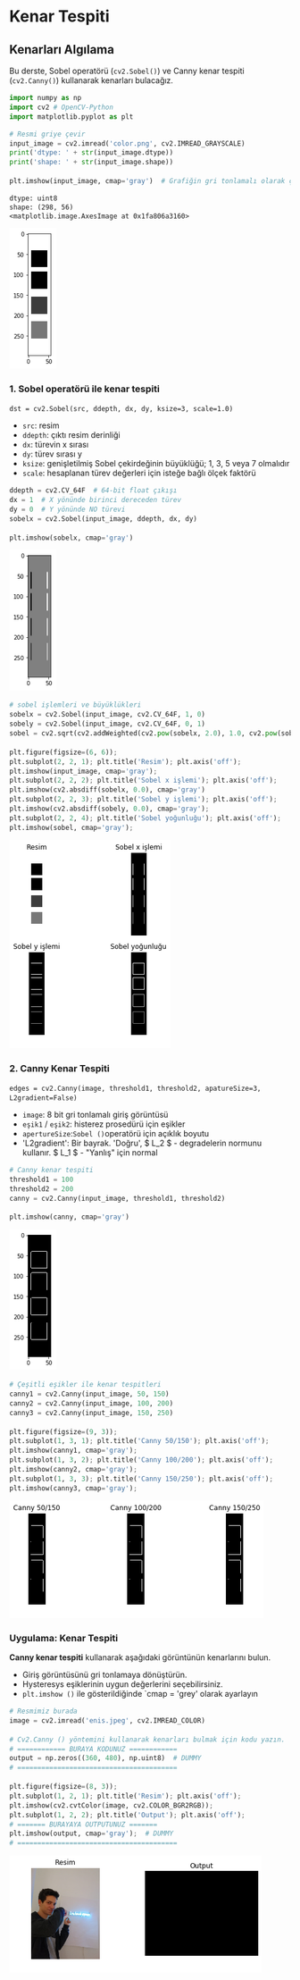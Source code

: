 # Kenar Tespiti

## Kenarları Algılama

Bu derste, Sobel operatörü \(`cv2.Sobel()`\) ve Canny kenar tespiti \(`cv2.Canny()`\) kullanarak kenarları bulacağız.

```python
import numpy as np
import cv2 # OpenCV-Python
import matplotlib.pyplot as plt
```

```python
# Resmi griye çevir
input_image = cv2.imread('color.png', cv2.IMREAD_GRAYSCALE)  
print('dtype: ' + str(input_image.dtype))
print('shape: ' + str(input_image.shape))

plt.imshow(input_image, cmap='gray')  # Grafiğin gri tonlamalı olarak çizildiğinden emin olun.
```

```text
dtype: uint8
shape: (298, 56)
<matplotlib.image.AxesImage at 0x1fa806a3160>
```

![&#xC7;&#x131;kt&#x131;](https://github.com/enisgetmez/OpenVeri/raw/master/opencv/output_2_2.png)



### 1. Sobel operatörü ile kenar tespiti

`dst = cv2.Sobel(src, ddepth, dx, dy, ksize=3, scale=1.0)`

* `src`: resim
* `ddepth`: çıktı resim derinliği
* `dx`: türevin x sırası
* `dy`: türev sırası y
* `ksize`: genişletilmiş Sobel çekirdeğinin büyüklüğü; 1, 3, 5 veya 7 olmalıdır
* `scale`: hesaplanan türev değerleri için isteğe bağlı ölçek faktörü

```python
ddepth = cv2.CV_64F  # 64-bit float çıkışı
dx = 1  # X yönünde birinci dereceden türev
dy = 0  # Y yönünde NO türevi
sobelx = cv2.Sobel(input_image, ddepth, dx, dy)

plt.imshow(sobelx, cmap='gray')
```

![&#xC7;&#x131;kt&#x131;](https://github.com/enisgetmez/OpenVeri/raw/master/opencv/output_4_1.png)



```python
# sobel işlemleri ve büyüklükleri
sobelx = cv2.Sobel(input_image, cv2.CV_64F, 1, 0)
sobely = cv2.Sobel(input_image, cv2.CV_64F, 0, 1)
sobel = cv2.sqrt(cv2.addWeighted(cv2.pow(sobelx, 2.0), 1.0, cv2.pow(sobely, 2.0), 1.0, 0.0))

plt.figure(figsize=(6, 6));
plt.subplot(2, 2, 1); plt.title('Resim'); plt.axis('off');
plt.imshow(input_image, cmap='gray');
plt.subplot(2, 2, 2); plt.title('Sobel x işlemi'); plt.axis('off');
plt.imshow(cv2.absdiff(sobelx, 0.0), cmap='gray')
plt.subplot(2, 2, 3); plt.title('Sobel y işlemi'); plt.axis('off');
plt.imshow(cv2.absdiff(sobely, 0.0), cmap='gray');
plt.subplot(2, 2, 4); plt.title('Sobel yoğunluğu'); plt.axis('off');
plt.imshow(sobel, cmap='gray');
```

![&#xE7;&#x131;kt&#x131;](https://github.com/enisgetmez/OpenVeri/raw/master/opencv/output_5_0.png)



### 2. Canny Kenar Tespiti

`edges = cv2.Canny(image, threshold1, threshold2, apatureSize=3, L2gradient=False)`

* `image`: 8 bit gri tonlamalı giriş görüntüsü
* `eşik1` / `eşik2`: histerez prosedürü için eşikler
* `apertureSize`:`Sobel ()`operatörü için açıklık boyutu
* 'L2gradient': Bir bayrak. 'Doğru', $ L\_2 $ - degradelerin normunu kullanır. $ L\_1 $ - "Yanlış" için normal

```python
# Canny kenar tespiti
threshold1 = 100
threshold2 = 200
canny = cv2.Canny(input_image, threshold1, threshold2)

plt.imshow(canny, cmap='gray')
```

![&#xE7;&#x131;kt&#x131;](https://github.com/enisgetmez/OpenVeri/raw/master/opencv/output_7_1.png)



```python
# Çeşitli eşikler ile kenar tespitleri
canny1 = cv2.Canny(input_image, 50, 150)
canny2 = cv2.Canny(input_image, 100, 200)
canny3 = cv2.Canny(input_image, 150, 250)

plt.figure(figsize=(9, 3));
plt.subplot(1, 3, 1); plt.title('Canny 50/150'); plt.axis('off');
plt.imshow(canny1, cmap='gray');
plt.subplot(1, 3, 2); plt.title('Canny 100/200'); plt.axis('off');
plt.imshow(canny2, cmap='gray');
plt.subplot(1, 3, 3); plt.title('Canny 150/250'); plt.axis('off');
plt.imshow(canny3, cmap='gray');
```

![&#xE7;&#x131;kt&#x131;](https://github.com/enisgetmez/OpenVeri/raw/master/opencv/test.png)

### Uygulama: Kenar Tespiti

 **Canny kenar tespiti**  kullanarak aşağıdaki görüntünün kenarlarını bulun.

* Giriş görüntüsünü gri tonlamaya dönüştürün.
* Hysteresys eşiklerinin uygun değerlerini seçebilirsiniz.
* `plt.imshow ()` ile gösterildiğinde \`cmap = 'grey' olarak ayarlayın

```python
# Resmimiz burada
image = cv2.imread('enis.jpeg', cv2.IMREAD_COLOR)

# Cv2.Canny () yöntemini kullanarak kenarları bulmak için kodu yazın.
# ============ BURAYA KODUNUZ ============
output = np.zeros((360, 480), np.uint8)  # DUMMY
# ========================================

plt.figure(figsize=(8, 3));
plt.subplot(1, 2, 1); plt.title('Resim'); plt.axis('off');
plt.imshow(cv2.cvtColor(image, cv2.COLOR_BGR2RGB));
plt.subplot(1, 2, 2); plt.title('Output'); plt.axis('off');
# ======= BURAYAYA OUTPUTUNUZ =======
plt.imshow(output, cmap='gray');  # DUMMY
# ========================================
```

![](https://github.com/enisgetmez/OpenVeri/raw/master/opencv/output_10_0.png)



